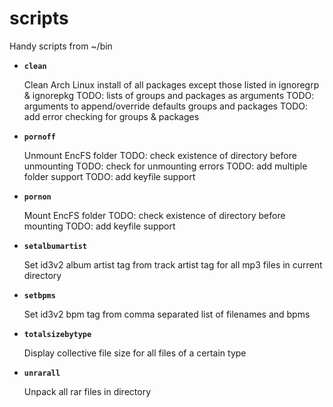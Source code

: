 # scripts
Handy scripts from ~/bin

 * **`clean`**
 
    Clean Arch Linux install of all packages except those listed in ignoregrp & ignorepkg
        TODO: lists of groups and packages as arguments
        TODO: arguments to append/override defaults groups and packages
        TODO: add error checking for groups & packages

 * **`pornoff`**

    Unmount EncFS folder
        TODO: check existence of directory before unmounting
        TODO: check for unmounting errors
        TODO: add multiple folder support
        TODO: add keyfile support

 * **`pornon`**

    Mount EncFS folder
        TODO: check existence of directory before mounting
        TODO: add keyfile support

 * **`setalbumartist`**

    Set id3v2 album artist tag from track artist tag for all mp3 files in current directory

 * **`setbpms`**

    Set id3v2 bpm tag from comma separated list of filenames and bpms

 * **`totalsizebytype`**

    Display collective file size for all files of a certain type

 * **`unrarall`**

    Unpack all rar files in directory
